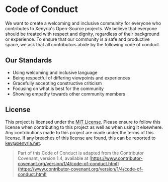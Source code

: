 # Code of Conduct

We want to create a welcoming and inclusive community for everyone who contributes to Xenyria's Open-Source projects. We believe that everyone should be treated with respect and dignity, regardless of their background or experience. To ensure that our community is a safe and productive space, we ask that all contributors abide by the following code of conduct.

## Our Standards

- Using welcoming and inclusive language
- Being respectful of differing viewpoints and experiences
- Gracefully accepting constructive criticism
- Focusing on what is best for the community
- Showing empathy towards other community members

## License

This project is licensed under the [MIT License](LICENSE). Please ensure to follow this license when contributing to this project as well as when using it elsewhere. Any contributions made to this project are made under the terms of this license. If any breaches of this license are found, this can be reported to [kev@xenyria.net](mailto:kev@xenyria.net).

> Part of this Code of Conduct is adapted from the Contributor Covenant, version 1.4, available at [https://www.contributor-covenant.org/version/1/4/code-of-conduct.html](https://www.contributor-covenant.org/version/1/4/code-of-conduct.html)
